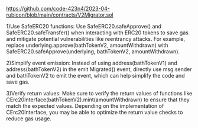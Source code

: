 https://github.com/code-423n4/2023-04-rubicon/blob/main/contracts/V2Migrator.sol

1)Use SafeERC20 functions: Use SafeERC20.safeApprove() and SafeERC20.safeTransfer() when interacting with ERC20 tokens to save gas and mitigate potential vulnerabilities like reentrancy attacks. For example, replace underlying.approve(bathTokenV2, amountWithdrawn) with SafeERC20.safeApprove(underlying, bathTokenV2, amountWithdrawn).

2)Simplify event emission: Instead of using address(bathTokenV1) and address(bathTokenV2) in the emit Migrated() event, directly use msg.sender and bathTokenV2 to emit the event, which can help simplify the code and save gas.

3)Verify return values: Make sure to verify the return values of functions like CErc20Interface(bathTokenV2).mint(amountWithdrawn) to ensure that they match the expected values. Depending on the implementation of CErc20Interface, you may be able to optimize the return value checks to reduce gas usage.
